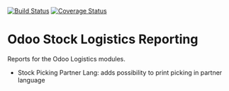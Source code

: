 [![Build Status](https://travis-ci.org/OCA/stock-logistics-reporting.svg?branch=12.0)](https://travis-ci.org/OCA/stock-logistics-reporting)
[![Coverage Status](https://coveralls.io/repos/OCA/stock-logistics-reporting/badge.png?branch=12.0)](https://coveralls.io/r/OCA/stock-logistics-reporting?branch=12.0)

Odoo Stock Logistics Reporting
==============================

Reports for the Odoo Logistics modules.

 - Stock Picking Partner Lang: adds possibility to print picking in partner language



